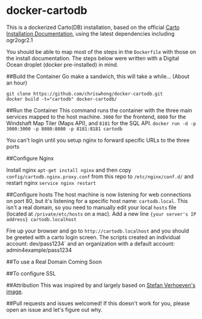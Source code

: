 # docker-cartodb
This is a dockerized Carto(DB) installation, based on the official [Carto Installation Documentation](http://cartodb.readthedocs.io/en/latest/install.html), using the latest dependencies including ogr2ogr2.1

You should be able to map most of the steps in the `Dockerfile` with those on the install documentation. The steps below were written with a Digital Ocean droplet (docker pre-installed) in mind.

##Build the Container
Go make a sandwich, this will take a while... (About an hour)
```
git clone https://github.com/chriswhong/docker-cartodb.git
docker build -t="cartodb" docker-cartodb/
```
##Run the Container
This command runs the container with the three main services mapped to the host machine.  `3000` for the frontend, `8080` for the Windshaft Map Tiler (Maps API), and `8181` for the SQL API.
`docker run -d -p 3000:3000 -p 8080:8080 -p 8181:8181 cartodb`

You can't login until you setup nginx to forward specific URLs to the three ports

##Configure Nginx

Install nginx `apt-get install nginx` and then copy `config/cartodb.nginx.proxy.conf` from this repo to `/etc/nginx/conf.d/` and restart nginx `service nginx restart`

##Configure hosts
The host machine is now listening for web connections on port 80, but it's listening for a specific host name: `cartodb.local`.  This isn't a real domain, so you need to manually edit your local `hosts` file (located at `/private/etc/hosts` on a mac).  Add a new line `{your server's IP address} cartodb.localhost`

Fire up your browser and go to `http://cartodb.localhost` and you should be greeted with a carto login screen.
The scripts created an individual account:  dev/pass1234`
and an organization with a default account: admin4example/pass1234

##To use a Real Domain
Coming Soon

##To configure SSL

##Attribution
This was inspired by and largely based on [Stefan Verhoeven's image](https://github.com/sverhoeven/docker-cartodb).  

##Pull requests and issues welcomed!
If this doesn't work for you, please open an issue and let's figure out why.
